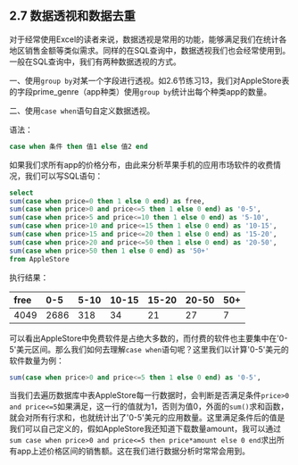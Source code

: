 ## 2.7 数据透视和数据去重

对于经常使用Excel的读者来说，数据透视是常用的功能，能够满足我们在统计各地区销售金额等类似需求。同样的在SQL查询中，数据透视我们也会经常使用到。一般在SQL查询中，我们有两种数据透视的方式。

一、使用`group by`对某一个字段进行透视。如2.6节练习13，我们对AppleStore表的字段prime_genre（app种类）使用`group by`统计出每个种类app的数量。

二、使用`case when`语句自定义数据透视。

语法：

```sql
case when 条件 then 值1 else 值2 end
```

如果我们求所有app的价格分布，由此来分析苹果手机的应用市场软件的收费情况，我们可以写SQL语句：

```sql
select 
sum(case when price=0 then 1 else 0 end) as free,
sum(case when price>0 and price<=5 then 1 else 0 end) as '0-5',
sum(case when price>5 and price<=10 then 1 else 0 end) as '5-10',
sum(case when price>10 and price<=15 then 1 else 0 end) as '10-15',
sum(case when price>15 and price<=20 then 1 else 0 end) as '15-20',
sum(case when price>20 and price<=50 then 1 else 0 end) as '20-50',
sum(case when price>50 then 1 else 0 end) as '50+'
from AppleStore
```

执行结果：

| free | 0-5  | 5-10 | 10-15 | 15-20 | 20-50 | 50+| 
|:-----|:-----|:-----|:------|:------|:------|:---|
| 4049 | 2686 | 318  | 34    | 21    | 27    | 7  | 

可以看出AppleStore中免费软件是占绝大多数的，而付费的软件也主要集中在'0-5'美元区间。那么我们如何去理解`case when`语句呢？这里我们以计算'0-5'美元的软件数量为例：

```sql
sum(case when price>0 and price<=5 then 1 else 0 end) as '0-5',
```

当我们去遍历数据库中表AppleStore每一行数据时，会判断是否满足条件`price>0 and price<=5`如果满足，这一行的值就为1，否则为值0，外面的`sum()`求和函数，就会对所有行求和，也就统计出了'0-5'美元的应用数量。这里满足条件后的值是我们可以自己定义的，假如AppleStore我还知道下载数量amount，我可以通过`sum case when price>0 and price<=5 then price*amount else 0 end`求出所有app上述价格区间的销售额。这在我们进行数据分析时常常会用到。
